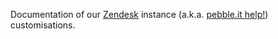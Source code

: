 Documentation of our [Zendesk](http://www.zendesk.com/) instance (a.k.a. [pebble.it help!](http://help.pebbleit.com)) customisations.
